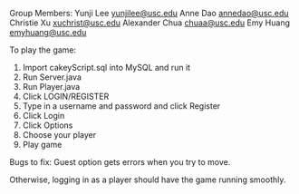 Group Members:
Yunji Lee yunjilee@usc.edu
Anne Dao annedao@usc.edu
Christie Xu xuchrist@usc.edu
Alexander Chua chuaa@usc.edu
Emy Huang emyhuang@usc.edu

To play the game:
1. Import cakeyScript.sql into MySQL and run it 
2. Run Server.java
3. Run Player.java
4. Click LOGIN/REGISTER
5. Type in a username and password and click Register
6. Click Login
7. Click Options
8. Choose your player
9. Play game

Bugs to fix:
Guest option gets errors when you try to move.

Otherwise, logging in as a player should have the game running smoothly.
